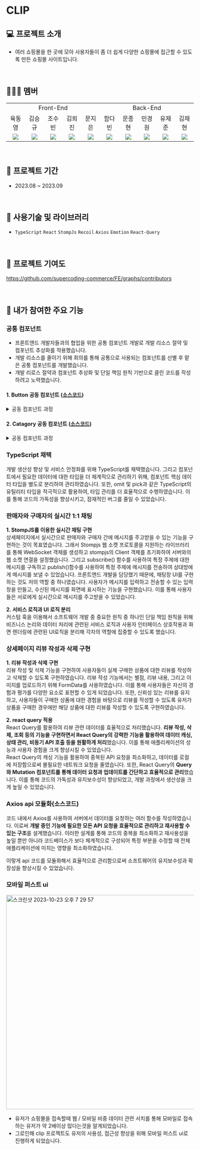 # CLIP

## 💻 프로젝트 소개
- 여러 쇼핑몰을 한 곳에 모아 사용자들이 좀 더 쉽게 다양한 쇼핑몰에 접근할 수 있도록 만든 쇼핑몰 사이트입니다.
<br/>

## 🧑‍🤝‍🧑 멤버
<table style="text-align: center">
<tr>
<td colspan="5">Front-End</td>
<td colspan="5">Back-End</td>
</tr>
<tr>
<td>육동영</a></td>
<td>김승규</a></td>
<td>조수빈</a></td>
<td>김희진</a></td>
<td>문지은</a></td>
<td>함다빈</a></td>
<td>문종현</a></td>
<td>민경원</a></td>
<td>유재준</a></td>
<td>김채현</a></td>
</tr>
<tr>
<td><img src="https://img.shields.io/badge/React-61DAFB?style=flat-square&logo=React&logoColor=white"/></td>
<td><img src="https://img.shields.io/badge/React-61DAFB?style=flat-square&logo=React&logoColor=white"/></td>
<td><img src="https://img.shields.io/badge/React-61DAFB?style=flat-square&logo=React&logoColor=white"/></td>
<td><img src="https://img.shields.io/badge/React-61DAFB?style=flat-square&logo=React&logoColor=white"/></td>
<td><img src="https://img.shields.io/badge/React-61DAFB?style=flat-square&logo=React&logoColor=white"/></td>
<td><img src="https://img.shields.io/badge/Springboot-6DB33F?style=flat-square&logo=Springboot&logoColor=white"/></td>
<td><img src="https://img.shields.io/badge/Springboot-6DB33F?style=flat-square&logo=Springboot&logoColor=white"/></td>
<td><img src="https://img.shields.io/badge/Springboot-6DB33F?style=flat-square&logo=Springboot&logoColor=white"/></td>
<td><img src="https://img.shields.io/badge/Springboot-6DB33F?style=flat-square&logo=Springboot&logoColor=white"/></td>
<td><img src="https://img.shields.io/badge/Springboot-6DB33F?style=flat-square&logo=Springboot&logoColor=white"/></td>
</table>

<br/>

## 📆 프로젝트 기간
- 2023.08 ~ 2023.09
<br/>

## 📖 사용기술 및 라이브러리
- `TypeScript`  `React` `StompJs` `Recoil`  `Axios` `Emotion`  `React-Query` 
<br/>


## 🔔 프로젝트 기여도
https://github.com/supercoding-commerce/FE/graphs/contributors

<br/>


## 🔔 내가 참여한 주요 기능
### 공통 컴포넌트
- 프론트엔드 개발자들과의 협업을 위한 공통 컴포넌트 개발로 개발 리소스 절약 및 컴포넌트 추상화를 적용했습니다.
- 개발 리소스를 줄이기 위해 회의를 통해 공통으로 사용되는 컴포넌트를 선별 후 맡은 공통 컴포넌트를 개발했습니다.
- 개발 리로스 절약과 컴포넌트 추상화 및 단일 책임 원칙 기반으로 클린 코드를 작성하려고 노력했습니다.

#### 1. Button 공동 컴포넌트 ([소스코드](https://github.com/cho-subin/-Clip/blob/dev/src/components/common/Button/Button.tsx))
<details>
<summary>공동 컴포넌트 과정</summary>

<img width="500" alt="스크린샷 2023-10-23 오후 6 20 57" src="https://github.com/cho-subin/-Clip/assets/100771469/58c0ce50-8706-49b1-983d-d5a17fed6557">
<br/>
<br/> <img width="477" alt="스크린샷 2023-10-23 오후 6 26 06" src="https://github.com/cho-subin/-Clip/assets/100771469/70d4a573-b716-4ff6-982b-5fdc9be8557b">

- 피그마에서 사용할 버튼들을 모아서 비슷한 모양끼리 정리 후 정리한 버튼들을 토대로 variant, size, color,width를 기준으로 추상화 계획을 세웠습니다.
<br/> 
<br/> <img width="491" alt="스크린샷 2023-10-23 오후 6 42 17" src="https://github.com/cho-subin/-Clip/assets/100771469/be6abf53-1347-464a-8cc8-501af260f714">
<br/> <img width="387" alt="스크린샷 2023-10-23 오후 6 43 27" src="https://github.com/cho-subin/-Clip/assets/100771469/fc660405-6ccf-481a-b9ea-f90d8640b609">

- 이렇게 사용할 컴포넌트에 Button 컴포넌트 import와 props로 원하는 버튼의 설정을 내려주어 컴포넌트에 요구되는 버튼을 생성할 수 있었습니다.
</details>

#### 2. Catagory 공동 컴포넌트 ([소스코드](https://github.com/cho-subin/-Clip/blob/dev/src/components/common/Category/Category.tsx))
<details>
<summary>공동 컴포넌트 과정</summary>
<img width="500" alt="스크린샷 2023-10-23 오후 6 50 37" src="https://github.com/cho-subin/-Clip/assets/100771469/c0a1b79e-5987-43bd-bb69-a04e1183a4b0">
<br/>
  
- Catagory ui는 동일하고 안의 내용과 icon이 달라지기 때문에 icon, title, onClick(클릭했을때 이동할 주소), options(category의 하위 category list)를 기준으로 추상화 계획을 세웠습니다.
<br/> 
<br/> <img width="287" alt="스크린샷 2023-10-23 오후 7 08 00" src="https://github.com/cho-subin/-Clip/assets/100771469/02db9d8b-9ed4-4ffa-a8b7-b724634b6772">
<br/> <img width="287" alt="스크린샷 2023-10-23 오후 7 09 26" src="https://github.com/cho-subin/-Clip/assets/100771469/b0aa976f-0294-4c05-97ce-a700cac11649">

- 이렇게 사용할 컴포넌트에 category 컴포넌트 import와 props로 원하는 상위, 하위 카테고리의 설정을 내려주어 컴포넌트에 요구되는 카테고리들을 생성할 수 있었습니다.
</details>

### TypeScript 채택
개발 생산성 향상 및 서비스 안정화를 위해 TypeScript를 채택했습니다. 그리고 컴포넌트에서 필요한 데이터에 대한 타입을 더 체계적으로 관리하기 위해, 컴포넌트 핵심 데이터 타입을 별도로 분리하여 관리하였습니다. 또한, omit 및 pick과 같은 TypeScript의 유틸리티 타입을 적극적으로 활용하여, 타입 관리를 더 효율적으로 수행하였습니다. 이를 통해 코드의 가독성을 향상시키고, 잠재적인 버그를 줄일 수 있었습니다. 

### 판매자와 구매자의 실시간 1:1 채팅
**1. StompJS를 이용한 실시간 채팅 구현**<br/>
상세페이지에서 실시간으로 판매자와 구매자 간에 메시지를 주고받을 수 있는 기능을 구현하는 것이 목표였습니다. 그래서 Stompjs 웹 소켓 프로토콜을 지원하는 라이브러리를 통해 WebSocket 객체를 생성하고 stompjs의 Client 객체를 초기화하여 서버와의 웹 소켓 연결을 설정했습니다. 그리고 subscribe() 함수를 사용하여 특정 주제에 대한 메시지를 구독하고 publish()함수를 사용하여 특정 주제에 메시지를 전송하여 상대방에게 메시지를 보낼 수 있었습니다. 프론트엔드 개발을 담당했기 때문에, 채팅창 UI를 구현하는 것도 저의 역할 중 하나였습니다. 사용자가 메시지를 입력하고 전송할 수 있는 입력창을 만들고, 수신된 메시지를 화면에 표시하는 기능을 구현했습니다. 이를 통해 사용자들은 서로에게 실시간으로 메시지를 주고받을 수 있었습니다.<br/>

**2. 서비스 로직과 UI 로직 분리**<br/>
커스텀 훅을 이용해서 소프트웨어 개발 중 중요한 원칙 중 하나인 단일 책임 원칙을 위해 비즈니스 논리와 데이터 처리에 관련된 서비스 로직과 사용자 인터페이스 상호작용과 화면 렌더링에 관련된 UI로직을 분리해 각자의 역할에 집중할 수 있도록 했습니다. 

### 상세페이지 리뷰 작성과 삭제 구현
**1. 리뷰 작성과 삭제 구현**<br/>
리뷰 작성 및 삭제 기능을 구현하여 사용자들이 실제 구매한 상품에 대한 리뷰를 작성하고 삭제할 수 있도록 구현하였습니다. 리뷰 작성 기능에서는 별점, 리뷰 내용, 그리고 이미지를 업로드하기 위해 FormData를 사용하였습니다. 이를 통해 사용자들은 자신의 경험과 평가를 다양한 요소로 표현할 수 있게 되었습니다. 또한, 신뢰성 있는 리뷰를 유지하고, 사용자들이 구매한 상품에 대한 경험을 바탕으로 리뷰를 작성할 수 있도록 유저가 상품을 구매한 경우에만 해당 상품에 대한 리뷰를 작성할 수 있도록 구현하였습니다.<br/>

**2. react query 적용**<br/>
React Query를 활용하여 리뷰 관련 데이터를 효율적으로 처리했습니다. **리뷰 작성, 삭제, 조회 등의 기능을 구현하면서 React Query의 강력한 기능을 활용하여 데이터 캐싱, 상태 관리, 비동기 API 호출 등을 원활하게 처리**했습니다. 이를 통해 애플리케이션의 성능과 사용자 경험을 크게 향상시킬 수 있었습니다.
<br/>
React Query의 캐싱 기능을 활용하여 중복된 API 요청을 최소화하고, 데이터를 로컬에 저장함으로써 불필요한 네트워크 요청을 줄였습니다. 또한, React Query의 **Query와 Mutation 컴포넌트를 통해 데이터 요청과 업데이트를 간단하고 효율적으로 관리**했습니다. 이를 통해 코드의 가독성과 유지보수성이 향상되었고, 개발 과정에서 생산성을 크게 높일 수 있었습니다.

### Axios api 모듈화(소스코드)
코드 내에서 Axios를 사용하여 서버에서 데이터를 요청하는 여러 함수를 작성하였습니다. 이로써 **개발 중인 기능에 필요한 모든 API 요청을 효율적으로 관리하고 재사용할 수 있는 구조**를 설계했습니다. 이러한 설계를 통해 코드의 중복을 최소화하고 재사용성을 높일 뿐만 아니라 코드베이스가 보다 체계적으로 구성되어 특정 부분을 수정할 때 전체 애플리케이션에 미치는 영향을 최소화하였습니다.

이렇게 api 코드를 모듈화해서 효율적으로 관리함으로써 소프트웨어의 유지보수성과 확장성을 향상시킬 수 있었습니다.

### 모바일 퍼스트 ui
<img width="576" alt="스크린샷 2023-10-23 오후 7 29 57" src="https://github.com/cho-subin/Clip/assets/100771469/73153b7b-bdd5-4ca7-bcf9-9c335205eaa6">

- 유저가 쇼핑몰을 접속할때 웹 / 모바일 비중 데이터 관련 서치를 통해 모바일로 접속하는 유저가 약 2배이상 많다는것을 알게되었습니다.
- 그로인해 clip 프로젝트도 유저의 사용성, 접근성 향상을 위해 모바일 퍼스트 ui로 진행하게 되었습니다.

